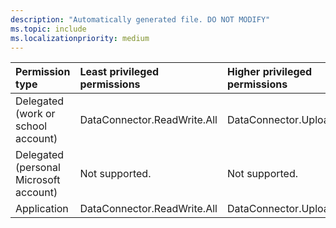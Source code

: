 ```yaml
---
description: "Automatically generated file. DO NOT MODIFY"
ms.topic: include
ms.localizationpriority: medium
---
```


|Permission type|Least privileged permissions|Higher privileged permissions|
|:---|:---|:---|
|Delegated (work or school account)|DataConnector.ReadWrite.All|DataConnector.Upload|
|Delegated (personal Microsoft account)|Not supported.|Not supported.|
|Application|DataConnector.ReadWrite.All|DataConnector.Upload|

